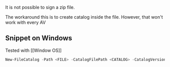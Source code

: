 It is not possible to sign a zip file.

The workaround this is to create catalog inside the file. However, that won't work with every AV

## Snippet on Windows

Tested with [[Window OS]]

```powershell
New-FileCatalog -Path <FILE> -CatalogFilePath <CATALOG> -CatalogVersion 2.0
```